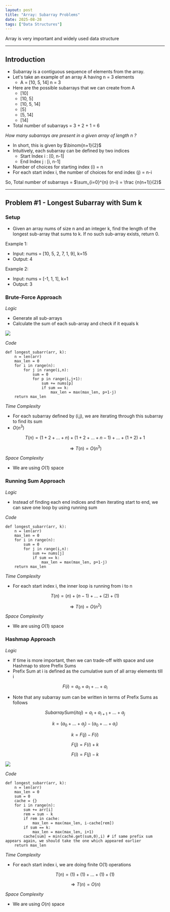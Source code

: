 ```yaml
---
layout: post
title: "Array: Subarray Problems"
date: 2025-08-28
tags: ["Data Structures"]
---
```


Array is very important and widely used data structure

---
## Introduction

- Subarray is a contiguous sequence of elements from the array.
- Let's take an example of an array A having n = 3 elements
    - A = [10, 5, 14] n = 3
- Here are the possible subarrays that we can create from A 
    - [10]
    - [10, 5]
    - [10, 5, 14]
    - [5]
    - [5, 14]
    - [14]
- Total number of subarrays = 3 + 2 + 1 = 6

_How many subarrays are present in a given array of length n ?_

- In short, this is given by $\binom{n+1}{2}$
- Intuitively, each subarray can be defined by two indices
    - Start Index i : [0, n-1]
    - End Index j : [i, n-1]
- Number of choices for starting index (i) = n
- For each start index i, the number of choices for end index (j) = n-i

So, Total number of subarrays = $\sum_{i=0}^{n} (n-i) = \frac {n(n+1)}{2}$

---
## Problem #1 - Longest Subarray with Sum k

### Setup
- Given an array nums of size n and an integer k, find the length of the longest sub-array that sums to k. If no such sub-array exists, return 0.

Example 1:
- Input: nums = [10, 5, 2, 7, 1, 9],  k=15
- Output: 4

Example 2:
- Input: nums = [-1, 1, 1], k=1
- Output: 3

### Brute-Force Approach

_Logic_
- Generate all sub-arrays
- Calculate the sum of each sub-array and check if it equals k

<img src="{{site.url}}/images/dsa/array/subarray_sum_equals_k.png">

_Code_

```
def longest_subarr(arr, k):
    n = len(arr)
    max_len = 0
    for i in range(n):
        for j in range(i,n):
            sum = 0
            for p in range(i,j+1):
                sum += nums[p]
                if sum == k:
                    max_len = max(max_len, p+1-j)
    return max_len
```

_Time Complexity_
- For each subarray defined by (i,j), we are iterating through this subarray to find its sum
- $O(n^3)$

$$ T(n) = (1+2+...+n) + (1+2+...+n-1) + ... + (1+2) + 1 $$

$$ \Rightarrow T(n) = O(n^3) $$

_Space Complexity_

- We are using $O(1)$ space

### Running Sum Approach

_Logic_

- Instead of finding each end indices and then iterating start to end, we can save one loop by using running sum

_Code_

```
def longest_subarr(arr, k):
    n = len(arr)
    max_len = 0
    for i in range(n):
        sum = 0
        for j in range(i,n):
            sum += nums[j]
            if sum == k:
                max_len = max(max_len, p+1-j)
    return max_len
```

_Time Complexity_

- For each start index i, the inner loop is running from i to n

$$ T(n) = (n) + (n-1) + ... + (2) + (1) $$

$$ \Rightarrow T(n) = O(n^2) $$

_Space Complexity_

- We are using $O(1)$ space

### Hashmap Approach

_Logic_

- If time is more important, then we can trade-off with space and use Hashmap to store Prefix Sums
- Prefix Sum at i is defined as the cumulative sum of all array elements till i

$$F(i) = a_0 + a_1 + ... + a_i$$

- Note that any subarray sum can be written in terms of Prefix Sums as follows

$$Subarray Sum (i to j) = a_i + a_{i+1} + ... + a_j $$

$$ k = (a_0 + ... + a_j) - (a_0 + ... +a_i)$$

$$ k = F(j) - F(i)$$

$$ F(j) = F(i) + k $$

$$ F(i) = F(j) - k $$

<img src="{{site.url}}/images/dsa/array/subarray_sum_equals_k_hashmap.png">

_Code_

```
def longest_subarr(arr, k):
    n = len(arr)
    max_len = 0
    sum = 0
    cache = {}
    for i in range(n):
        sum += arr[i] 
        rem = sum - k
        if rem in cache:
            max_len = max(max_len, i-cache[rem])
        if sum == k:
            max_len = max(max_len, i+1)
        cache[sum] = min(cache.get(sum,0),i) # if same prefix sum appears again, we should take the one which appeared earlier
    return max_len
```

_Time Complexity_

- For each start index i, we are doing finite O(1) operations

$$ T(n) = (1) + (1) + ... + (1) + (1) $$

$$ \Rightarrow T(n) = O(n) $$

_Space Complexity_

- We are using $O(n)$ space